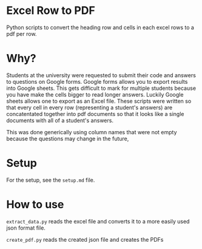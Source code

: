 # Excel Row to PDF
Python scripts to convert the heading row and cells in each excel rows to a pdf per row. 

# Why?
Students at the university were requested to submit their code and answers to questions on Google forms. Google forms allows you to export 
results into Google sheets. This gets difficult to mark for multiple students because you have make the cells bigger to read longer
answers. Luckily Google sheets allows one to export as an Excel file. These scripts were written so that every cell in every row (representing a student's answers) are concatentated together into pdf documents so that it looks like a single documents with all of a student's answers. 

This was done generically using column names that were not empty because the questions may change in the future,

# Setup
For the setup, see the `setup.md` file.

# How to use
`extract_data.py` reads the excel file and converts it to a more easily used json format file. 

`create_pdf.py` reads the created json file and creates the PDFs 
